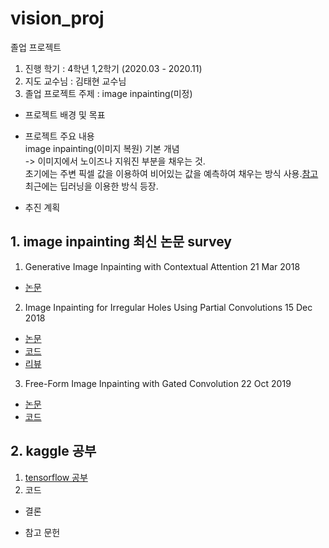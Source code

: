 # vision_proj
졸업 프로젝트

1. 진행 학기 : 4학년 1,2학기 (2020.03 - 2020.11)
2. 지도 교수님 : 김태현 교수님
3. 졸업 프로젝트 주제 : image inpainting(미정)  

- 프로젝트 배경 및 목표

- 프로젝트 주요 내용  
image inpainting(이미지 복원) 기본 개념  
-> 이미지에서 노이즈나 지워진 부분을 채우는 것.  
초기에는 주변 픽셀 값을 이용하여 비어있는 값을 예측하여 채우는 방식 사용.[참고](https://docs.opencv.org/master/df/d3d/tutorial_py_inpainting.html)  
최근에는 딥러닝을 이용한 방식 등장.  

- 추진 계획
## 1. image inpainting 최신 논문 survey  
1) Generative Image Inpainting with Contextual Attention 21 Mar 2018  
* [논문](https://arxiv.org/pdf/1801.07892.pdf)  

2) Image Inpainting for Irregular Holes Using Partial Convolutions 15 Dec 2018  
* [논문](https://arxiv.org/abs/1804.07723)  
* [코드](https://github.com/MathiasGruber/PConv-Keras/blob/master/libs/pconv_model.py)  
* [리뷰](https://github.com/kangsj123/vision_proj/blob/master/ForIrregularHolesUsingPartialConvolutions.md)  

3) Free-Form Image Inpainting with Gated Convolution 22 Oct 2019  
* [논문](https://arxiv.org/pdf/1806.03589.pdf)  
* [코드]()  

## 2. kaggle 공부  
1) [tensorflow 공부](https://github.com/kangsj123/vision_proj/blob/master/tensorflow-practice)  
2) 코드  


- 결론

- 참고 문헌

